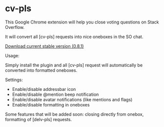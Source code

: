 cv-pls
======

This Google Chrome extension will help you close voting questions on Stack Overflow.

It will convert all [cv-pls] requests into nice oneboxes in the SO chat.

[Download current stable version (0.8.1)][1]

Usage:

Simply install the plugin and all [cv-pls] request will automatically be converted into formatted oneboxes.

Settings:

- Enable/disable addressbar icon
- Enable/disable @mention beep notification
- Enable/disable avatar notifications (like mentions and flags)
- Enable/disable formatting in oneboxes

[1]:https://github.com/downloads/PeeHaa/cv-pls/cv-pls.0.8.1.crx

Some features that will be added soon: closing directly from onebox, formatting of [delv-pls] requests.